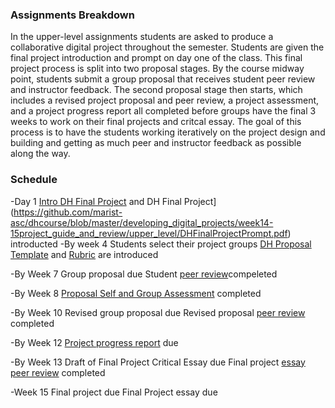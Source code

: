 ### Assignments Breakdown

In the upper-level assignments students are asked to produce a collaborative digital project throughout the semester. Students are given the final project introduction and prompt on day one of the class. This final project process is split into two proposal stages. By the course midway point, students submit a group proposal that receives student peer review and instructor feedback. The second proposal stage then starts, which includes a revised project proposal and peer review, a project assessment, and a project progress report all completed before groups have the final 3 weeks to work on their final projects and critcal essay. The goal of this process is to have the students working iteratively on the project design and building and getting as much peer and instructor feedback as possible along the way.

### Schedule

-Day 1
[Intro DH Final Project](https://github.com/marist-asc/dhcourse/blob/master/developing_digital_projects/week14-15project_guide_and_review/upper_level/DH_finalproject_intro.pdf) and DH Final Project](https://github.com/marist-asc/dhcourse/blob/master/developing_digital_projects/week14-15project_guide_and_review/upper_level/DHFinalProjectPrompt.pdf) introducted
-By week 4 
Students select their project groups
[DH Proposal Template](https://github.com/marist-asc/dhcourse/blob/master/developing_digital_projects/week14-15project_guide_and_review/upper_level/DHProposalTemplate.pdf) and [Rubric](https://github.com/marist-asc/dhcourse/blob/master/developing_digital_projects/week14-15project_guide_and_review/upper_level/DH%20ProposalRubric.pdf) are introduced

-By Week 7
Group proposal due
Student [peer review](https://github.com/marist-asc/dhcourse/blob/master/developing_digital_projects/week14-15project_guide_and_review/upper_level/DHProjectPeerReview.pdf)compeleted

-By Week 8
[Proposal Self and Group Assessment](https://github.com/marist-asc/dhcourse/blob/master/developing_digital_projects/week14-15project_guide_and_review/upper_level/ProposalSelfGroupAssessment.pdf) completed

-By Week 10
Revised group proposal due
Revised proposal [peer review](https://github.com/marist-asc/dhcourse/blob/master/developing_digital_projects/week14-15project_guide_and_review/upper_level/RevisedDHProjectProposalPeerReview.pdf) completed

-By Week 12
[Project progress report](https://github.com/marist-asc/dhcourse/blob/master/developing_digital_projects/week14-15project_guide_and_review/upper_level/ProgressReportPrompt.pdf) due

-By Week 13
Draft of Final Project Critical Essay due
Final project [essay peer review](https://github.com/marist-asc/dhcourse/blob/master/developing_digital_projects/week14-15project_guide_and_review/upper_level/DHEssayPeerReview.pdf) completed

-Week 15
Final project due
Final Project essay due
